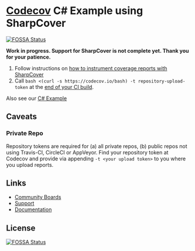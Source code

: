 # [Codecov](https://codecov.io) C# Example using SharpCover

[![FOSSA Status](https://app.fossa.com/api/projects/git%2Bgithub.com%2Fcodecov%2Fexample-csharp-sharpcover.svg?type=shield)](https://app.fossa.com/projects/git%2Bgithub.com%2Fcodecov%2Fexample-csharp-sharpcover?ref=badge_shield)

**Work in progress. Support for SharpCover is not complete yet.
Thank you for your patience.**

1.  Follow instructions on [how to instrument coverage reports with SharpCover][2]
2.  Call `bash <(curl -s https://codecov.io/bash) -t repository-upload-token`
    at the [end of your CI build][3].

Also see our [C# Example][1]

## Caveats
### Private Repo
Repository tokens are required for (a) all private repos, (b) public repos not using Travis-CI, CircleCI or AppVeyor. Find your repository token at Codecov and provide via appending `-t <your upload token>` to you where you upload reports.

## Links
- [Community Boards](https://community.codecov.io)
- [Support](https://codecov.io/support)
- [Documentation](https://docs.codecov.io)

[1]: https://github.com/codecov/example-csharp
[2]: https://github.com/codecov/example-csharp-sharpcover/blob/master/Makefile#L17-L21
[3]: https://github.com/codecov/example-csharp-sharpcover/blob/master/.travis.yml#L11

## License
[![FOSSA Status](https://app.fossa.com/api/projects/git%2Bgithub.com%2Fcodecov%2Fexample-csharp-sharpcover.svg?type=large)](https://app.fossa.com/projects/git%2Bgithub.com%2Fcodecov%2Fexample-csharp-sharpcover?ref=badge_large)